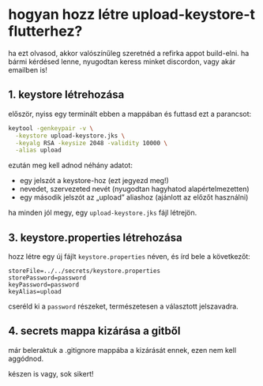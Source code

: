 # hogyan hozz létre upload-keystore-t flutterhez?

ha ezt olvasod, akkor valószínűleg szeretnéd a refirka appot build-elni. ha bármi kérdésed lenne, nyugodtan keress minket discordon, vagy akár emailben is!

## 1. keystore létrehozása

először, nyiss egy terminált ebben a mappában és futtasd ezt a parancsot:

```sh
keytool -genkeypair -v \
  -keystore upload-keystore.jks \
  -keyalg RSA -keysize 2048 -validity 10000 \
  -alias upload
```

ezután meg kell adnod néhány adatot:
- egy jelszót a keystore-hoz (ezt jegyezd meg!)
- nevedet, szervezeted nevét (nyugodtan hagyhatod alapértelmezetten)
- egy második jelszót az „upload” aliashoz (ajánlott az előzőt használni)

ha minden jól megy, egy `upload-keystore.jks` fájl létrejön.

## 3. keystore.properties létrehozása

hozz létre egy új fájlt `keystore.properties` néven, és írd bele a következőt:

```properties
storeFile=../../secrets/keystore.properties
storePassword=password
keyPassword=password
keyAlias=upload
```

cseréld ki a `password` részeket, természetesen a választott jelszavadra.

## 4. secrets mappa kizárása a gitből

már beleraktuk a .gitignore mappába a kizárását ennek, ezen nem kell aggódnod.

készen is vagy, sok sikert!
